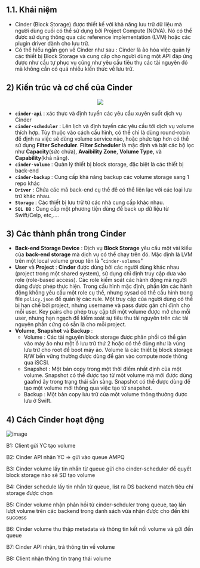 ## 1.1. Khái niệm

- Cinder (Block Storage) được thiết kế với khả năng lưu trữ dữ liệu mà người dùng cuối có thể sử dụng bởi Project Compute (NOVA). Nó có thể được sử dụng thông qua các reference implementation (LVM) hoặc các plugin driver dành cho lưu trữ.
- Có thể hiểu ngắn gọn về Cinder như sau : Cinder là ảo hóa việc quản lý các thiết bị Block Storage và cung cấp cho người dùng một API đáp ứng được như cầu tự phục vụ cũng như yêu cầu tiêu thụ các tài nguyên đó mà không cần có quá nhiều kiến thức về lưu trữ.

## **2) Kiến trúc và cơ chế của Cinder**

<p align=center><img src=https://i.imgur.com/OG5Sx2F.png></p>

- **`cinder-api`** : xác thực và định tuyến các yêu cầu xuyên suốt dịch vụ Cinder
- **`cinder-scheduler`** : Lên lịch và định tuyến các yêu cầu tới dịch vụ volume thích hợp. Tùy thuộc vào cách cấu hình, có thể chỉ là dùng round-robin để định ra việc sẽ dùng volume service nào, hoặc phức tạp hơn có thể sử dụng **Filter Scheduler**. **Filter Scheduler** là mặc định và bật các bộ lọc như **Capacity**(sức chứa), **Avaibility Zone**, **Volume Type**, và **Capability**(khả năng).
- **`cinder-volume`** : Quản lý thiết bị block storage, đặc biệt là các thiết bị back-end
- **`cinder-backup`** : Cung cấp khả năng backup các volume storage sang 1 repo khác
- **`Driver`** : Chứa các mã back-end cụ thể để có thể liên lạc với các loại lưu trữ khác nhau.
- **`Storage`** : Các thiết bị lưu trữ từ các nhà cung cấp khác nhau.
- **`SQL DB`** : Cung cấp một phương tiện dùng để back up dữ liệu từ Swift/Celp, etc,....


## **3) Các thành phần trong Cinder**
- **Back-end Storage Device** : Dịch vụ **Block Storage** yêu cầu một vài kiểu của **back-end storage** mà dịch vụ có thể chạy trên đó. Mặc định là  LVM trên một local volume group tên là "`cinder-volumes`"
- **User** và **Project** : **Cinder** được dùng bởi các người dùng khác nhau (project trong một shared system), sử dụng chỉ định truy cập dưa vào role (role-based access). Các role kiểm soát các hành động mà người dùng được phép thực hiện. Trong cấu hình mặc định, phần lớn các hành động không yêu cầu một role cụ thể, nhưng sysad có thể cấu hình trong file `policy.json` để quản lý các rule. Một truy cập của người dùng có thể bị hạn chế bởi project, nhưng username và pass được gán chỉ định cho mỗi user. Key pairs cho phép truy cập tới một volume được mở cho mỗi user, nhưng hạn ngạch để kiểm soát sự tiêu thu tài nguyên trên các tài nguyên phần cứng có sẵn là cho mỗi project.
- **Volume**, **Snapshot** và **Backup** :
    - Volume : Các tài nguyên block storage được phân phối có thể gán vào máy ảo như một ổ lưu trữ thứ 2 hoặc có thể dùng như là vùng lưu trữ cho root để boot máy ảo. Volume là các thiết bị block storage R/W bền vững thường được dùng để gán vào compute node thông qua iSCSI.
    - Snapshot : Một bản copy trong một thời điểm nhất định của một volume. Snapshot có thể được tạo từ một volume mà mới được dùng gaafnd ây trong trạng thái sẵn sàng. Snapshot có thể được dùng để tạo một volume mới thông qua việc tạo từ snapshot.
    - Backup : Một bản copy lưu trữ của một volume thông thường được lưu ở Swift.


## 4) Cách Cinder hoạt động

![image](https://user-images.githubusercontent.com/83824403/178651983-85ac35a6-9904-444c-b901-cfb1c8d289df.png)


B1: Client gửi YC tạo volume

B2: Cinder API nhận YC => gửi vào queue AMPQ

B3: Cinder volume lấy tin nhắn từ queue gửi cho cinder-scheduler để quyết block storage nào sẽ SD tạo volume

B4: Cinder schedule lấy tin nhắn từ queue, list ra DS backend match tiêu chí storage được chọn

B5: Cinder volume nhận phản hồi từ cinder-schduler trong queue, taọ lần lượt volume trên các backend trong danh sách vừa nhận được cho đến khi success

B6: Cinder volume thu thập metadata và thông tin kết nối volume và gửi đến queue

B7: Cinder API nhận, trả thông tin về volume

B8: Client nhận thông tin trạng thái volume
